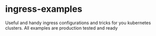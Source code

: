 # ingress-examples
Useful and handy ingress configurations and tricks for you kubernetes clusters.
All examples are production tested and ready
